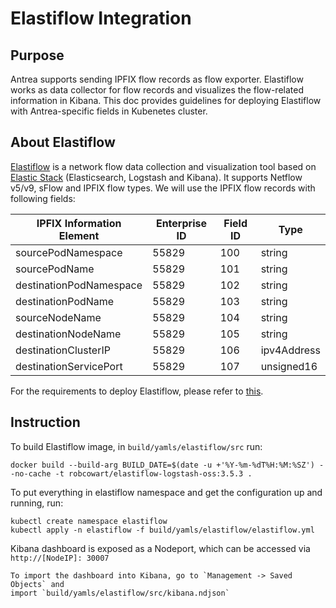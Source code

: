 # Elastiflow Integration
## Purpose
Antrea supports sending IPFIX flow records as flow exporter. Elastiflow works
as data collector for flow records and visualizes the flow-related information
in Kibana. This doc provides guidelines for deploying Elastiflow with
Antrea-specific fields in Kubenetes cluster.

## About Elastiflow
[Elastiflow](https://github.com/robcowart/elastiflow) is a network flow data
collection and visualization tool based on [Elastic
Stack](https://www.elastic.co/elastic-stack) (Elasticsearch, Logstash and
Kibana). It supports Netflow v5/v9, sFlow and IPFIX flow types. We will use the
IPFIX flow records with following fields:

| IPFIX Information Element | Enterprise ID | Field ID | Type        |
|---------------------------|---------------|----------|-------------|
| sourcePodNamespace        | 55829         | 100      | string      |
| sourcePodName             | 55829         | 101      | string      |
| destinationPodNamespace   | 55829         | 102      | string      |
| destinationPodName        | 55829         | 103      | string      |
| sourceNodeName            | 55829         | 104      | string      |
| destinationNodeName       | 55829         | 105      | string      |
| destinationClusterIP      | 55829         | 106      | ipv4Address |
| destinationServicePort    | 55829         | 107      | unsigned16  |

For the requirements to deploy Elastiflow, please refer to
[this](https://github.com/robcowart/elastiflow/blob/master/INSTALL.md#requirements).

## Instruction
To build Elastiflow image, in `build/yamls/elastiflow/src` run:
```shell script
docker build --build-arg BUILD_DATE=$(date -u +'%Y-%m-%dT%H:%M:%SZ') --no-cache -t robcowart/elastiflow-logstash-oss:3.5.3 .
```
To put everything in elastiflow namespace and get the configuration up and
running, run:
```shell script
kubectl create namespace elastiflow
kubectl apply -n elastiflow -f build/yamls/elastiflow/elastiflow.yml
```
Kibana dashboard is exposed as a Nodeport, which can be accessed via `http://[NodeIP]: 30007`
```
To import the dashboard into Kibana, go to `Management -> Saved Objects` and
import `build/yamls/elastiflow/src/kibana.ndjson`

